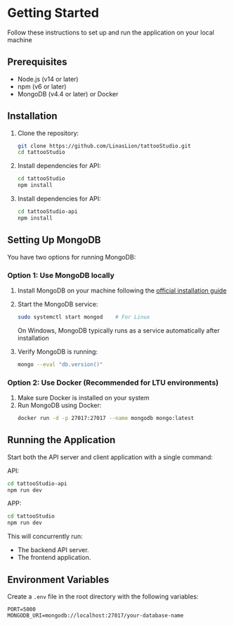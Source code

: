 # Getting Started

Follow these instructions to set up and run the application on your local machine

## Prerequisites

- Node.js (v14 or later)
- npm (v6 or later)
- MongoDB (v4.4 or later) or Docker

## Installation

1. Clone the repository:
   ```bash
   git clone https://github.com/LinasLion/tattooStudio.git
   cd tattooStudio
   ```

2. Install dependencies for API:
   ```bash
   cd tattooStudio
   npm install
   ```

3. Install dependencies for API:
   ```bash
   cd tattooStudio-api
   npm install
   ```

## Setting Up MongoDB

You have two options for running MongoDB:

### Option 1: Use MongoDB locally

1. Install MongoDB on your machine following the [official installation guide](https://docs.mongodb.com/manual/installation/)
2. Start the MongoDB service:
   ```bash
   sudo systemctl start mongod    # For Linux
   ```
   On Windows, MongoDB typically runs as a service automatically after installation

3. Verify MongoDB is running:
   ```bash
   mongo --eval "db.version()"
   ```

### Option 2: Use Docker (Recommended for LTU environments)

1. Make sure Docker is installed on your system
2. Run MongoDB using Docker:
   ```bash
   docker run -d -p 27017:27017 --name mongodb mongo:latest
   ```

## Running the Application

Start both the API server and client application with a single command:

API: 

```bash
cd tattooStudio-api
npm run dev
```

APP:

```bash
cd tattooStudio
npm run dev
```

This will concurrently run:
- The backend API server.
- The frontend application.

## Environment Variables

Create a `.env` file in the root directory with the following variables:

```
PORT=5000
MONGODB_URI=mongodb://localhost:27017/your-database-name
```
